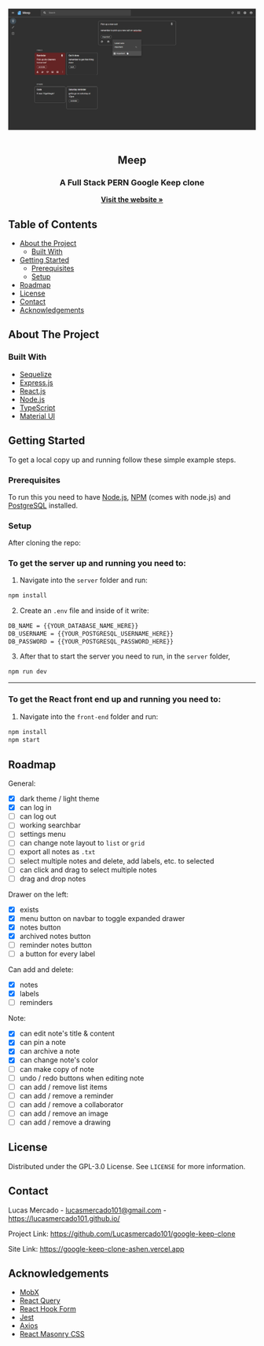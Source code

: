 <!-- PROJECT LOGO -->
[![Notes App](/images/preview.png)](https://google-keep-clone-ashen.vercel.app)<br />
<br />
<p align="center">
    <h2 align="center">Meep</h1>

  <h3 align="center">A Full Stack PERN Google Keep clone</h3>

  <p align="center">
    <a href="https://google-keep-clone-ashen.vercel.app"><strong>Visit the website »</strong></a>
  </p>
</p>

<!-- TABLE OF CONTENTS -->

## Table of Contents

- [About the Project](#about-the-project)
  - [Built With](#built-with)
- [Getting Started](#getting-started)
  - [Prerequisites](#prerequisites)
  - [Setup](#setup)
- [Roadmap](#roadmap)
- [License](#license)
- [Contact](#contact)
- [Acknowledgements](#acknowledgements)

<!-- ABOUT THE PROJECT -->

## About The Project


### Built With

- [Sequelize](https://sequelize.org/)
- [Express.js](https://expressjs.com/)
- [React.js](https://reactjs.org/)
- [Node.js](https://nodejs.org/en/)
- [TypeScript](https://www.typescriptlang.org/)
- [Material UI](https://material-ui.com/)

<!-- GETTING STARTED -->

## Getting Started

To get a local copy up and running follow these simple example steps.

### Prerequisites

To run this you need to have [Node.js](https://node.js.org/), [NPM](https://www.npmjs.com/) (comes with node.js) and [PostgreSQL](https://www.postgresql.org/) installed.

### Setup

After cloning the repo:

### To get the server up and running you need to:

1. Navigate into the `server` folder and run:

```sh
npm install
```

2. Create an `.env` file and inside of it write:

```
DB_NAME = {{YOUR_DATABASE_NAME_HERE}}
DB_USERNAME = {{YOUR_POSTGRESQL_USERNAME_HERE}}
DB_PASSWORD = {{YOUR_POSTGRESQL_PASSWORD_HERE}}
```

3. After that to start the server you need to run, in the `server` folder,

```sh
npm run dev
```

---

### To get the React front end up and running you need to:

1. Navigate into the `front-end` folder and run:

```sh
npm install
npm start
```

<!-- ROADMAP -->

## Roadmap

General:

- [x] dark theme / light theme
- [x] can log in
- [ ] can log out
- [ ] working searchbar
- [ ] settings menu
- [ ] can change note layout to `list` or `grid`
- [ ] export all notes as `.txt`
- [ ] select multiple notes and delete, add labels, etc. to selected
- [ ] can click and drag to select multiple notes
- [ ] drag and drop notes

Drawer on the left:

- [x] exists
- [x] menu button on navbar to toggle expanded drawer
- [x] notes button
- [x] archived notes button
- [ ] reminder notes button
- [ ] a button for every label

Can add and delete:

- [x] notes
- [x] labels
- [ ] reminders

Note:

- [x] can edit note's title & content
- [x] can pin a note
- [x] can archive a note
- [x] can change note's color
- [ ] can make copy of note
- [ ] undo / redo buttons when editing note
- [ ] can add / remove list items
- [ ] can add / remove a reminder
- [ ] can add / remove a collaborator
- [ ] can add / remove an image
- [ ] can add / remove a drawing

<!-- LICENSE -->

## License

Distributed under the GPL-3.0 License. See `LICENSE` for more information.

<!-- CONTACT -->

## Contact

Lucas Mercado - lucasmercado101@gmail.com - https://lucasmercado101.github.io/

Project Link: https://github.com/Lucasmercado101/google-keep-clone

Site Link: https://google-keep-clone-ashen.vercel.app

<!-- ACKNOWLEDGEMENTS -->

## Acknowledgements

- [MobX](https://mobx.js.org/)
- [React Query](https://react-query.tanstack.com/)
- [React Hook Form](https://react-hook-form.com/)
- [Jest](https://jestjs.io/)
- [Axios](https://github.com/axios/axios)
- [React Masonry CSS](https://www.npmjs.com/package/react-masonry-css)
